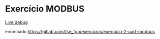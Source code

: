 # Exercício MODBUS

[Live debug](https://www.youtube.com/watch?v=YcwBA3DK0Sk)

enunciado
https://gitlab.com/fse_fga/exercicios/exercicio-2-uart-modbus